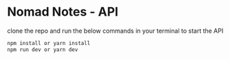 # Nomad Notes - API

clone the repo and run the below commands in your terminal to start the API

```bash
npm install or yarn install
npm run dev or yarn dev
```
